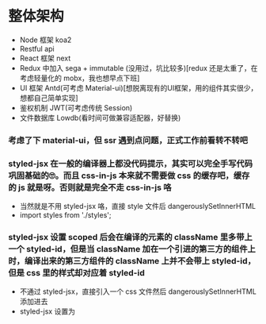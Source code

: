 # 整体架构

+ Node 框架 koa2
+ Restful api
+ React 框架 next
+ Redux 中加入 sega + immutable (没用过，坑比较多)[redux 还是太重了，在考虑轻量化的 mobx，我也想早点下班]
+ UI 框架 Antd(可考虑 Material-ui)[想脱离现有的UI框架，用的组件其实很少，想都自己简单实现]
+ 鉴权机制 JWT(可考虑传统 Session)
+ 文件数据库 Lowdb(看时间可做兼容适配器，好替换)

### 考虑了下 material-ui，但 ssr 遇到点问题，正式工作前看转不转吧

### styled-jsx 在一般的编译器上都没代码提示，其实可以完全手写代码巩固基础的🙄。而且 css-in-js 本来就不需要做 css 的缓存吧，缓存的 js 就是呀。否则就是完全不走 css-in-js 咯
+ 当然就是不用 styled-jsx 咯，直接 style 文件后 dangerouslySetInnerHTML
+ import styles from './styles'; <style jsx>{styles}</style>

### styled-jsx 设置 scoped 后会在编译的元素的 className 里多带上一个 styled-id，但是当 className 加在一个引进的第三方的组件上时，编译出来的第三方组件的 className 上并不会带上 styled-id，但是 css 里的样式却对应着 styled-id
+ 不通过 styled-jsx，直接引入一个 css 文件然后 dangerouslySetInnerHTML 添加进去
+ styled-jsx 设置为 <style jsx global> 后不会带上 scoped id，但是该 style 下全部样式均为全局
+ [styled-jsx 设置为 <style jsx>，具体不需要加上 scoped id 的元素加上 :global 标识](https://github.com/zeit/styled-jsx#one-off-global-selectors)
+ 在不同文件用的 dbs 生成数据库文件，数据没同步，不知道是不是缓存策略的问题，先集中管理 db 看看(貌似是这个问题)
+ 图片上传，采用 koa-formidable，后面可以直接存储七牛云。现在编辑文章时上传的图片直接存 static 资源文件夹去了，感觉还是存缓存或者在前端保存，当整个文章提交时才最终保存比较好。否则会有太多无效文件，不便于管理，这种问题即使存七牛云也是会存在的
+ `component` 里 dangerouslySetInnerHTML 注入需要修改，否则列表循环引用同一个组件时，瞬间爆炸(可以把注入的 style 提取到 next/head 中，然后相同 style 取相同的唯一 key)
+ 项目存在 JavaScript heap out of memory，带排查
+ `calc(100vh - 300px)` 写在 less 里会编译成 -200vh，写在 style 中正常
+ 用 `react` 提供的 `onScroll`，通过回调参数 `event` 获取的 `event.target` 有 `scrollTop`属性。直接原生绑定的 'scroll' 没有直接该属性，但是可以通过 `event.scrollingElement.scrollTop` 获取到。`window.scrollY`(IE不支持)) 或者 `document.documentElement.scrollTop`(声明了DTD,未声明就`d.body.s`) 等属性获取(还有个 `pageYOffset`，兼容IE)
+ Router 的路由拦截有问题，详情见 /pages/_app.js 里的 Router 操作
+ `Uncaught TypeError: Cannot read property 'getIn' of undefined` `Mention SSR` 报的错？
+ `Emoji 下的 source 文件` 在 nodejs 中 require，`.js` 会报错，`.json` 可行。可能是解析式的错误格式导致的
+ `Antd TextArea` 组件能通过 ref 获取到原生的 dom 元素么？
+ 想提出一个 service 层做一些通用业务逻辑的封装
+ 代码太乱、复用性太差、样式文件写起来跟蛋疼，抽空整理下
+ [优化编译速度](https://zhuanlan.zhihu.com/p/42465502)
+ 可以尝试提出一个公共 hoc，做一些同步渲染时的操作，比如菜单路由在 node 端时就通过 pathname 确定好？Search kw 等同理 [这个是不是在 app.js 里就可以解决了？]
+ 系统中很多 immutable 问题，可能是在转换过程中出了问题，例如：在 store 的 index 中，我们在全局 initState 赋值时使用的 immutable 提供的 fromJS；所以第一次获取该值时可以用 immutable 提供的 toJS 转换成 JS 对象，但是我们转换后再修改，之后再添加到 immutable 类型的 state 中的时候，并没对新增的数据做 immutable 处理，所以下一次取出时直接就是 JS 对象，不在拥有 toJS 方法(这可能就是下列 Immutable 问题的所在)
+ 'true' == true // false

### server 端配合 next 做路由整合, eg. ?articleId=123 => /articleId

# 项目中的问题

### Immutable

```javascript
const mapStateToProps = (state) => {
  const article = state.get('article')
  let articleList = article.get('articleList')
  if (articleList.toJS) {
    articleList = articleList.toJS()
  }
  return { articleList }
}
```

服务端渲染时，articleList 被转化成 js 对象，浏览器端时没转化，导致服务端渲染和浏览器端渲染结果不同报错？两端解析不同的原因，估计是自己写转换中间件的问题，但直接转 JS 对象虽然解决报错，但是 immutable 不就没结合起来了么 TODO
